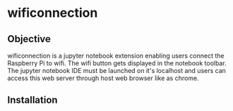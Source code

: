 # wificonnection

## Objective

wificonnection is a jupyter notebook extension enabling users connect the Raspberry Pi to wifi.
The wifi button gets displayed in the notebook toolbar. The jupyter notebook IDE must be launched on it's localhost and 
users can access this web server through host web browser like as chrome.

## Installation